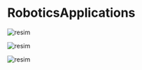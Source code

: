 # RoboticsApplications

![resim](https://github.com/c3mcavus/RoboticsApplications/assets/45109328/4cbf2047-238a-420a-9c2a-99e5d95ba96a)

![resim](https://github.com/c3mcavus/RoboticsApplications/assets/45109328/c6487d1e-5fe6-49d2-a611-6d7ef4405877)

![resim](https://github.com/c3mcavus/RoboticsApplications/assets/45109328/81d06f04-d1b6-458c-977f-878a5edf4ae6)


